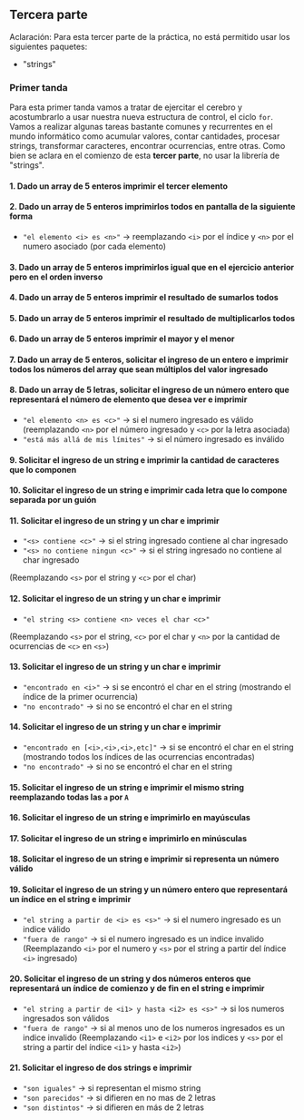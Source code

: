 ## Tercera parte
Aclaración: Para esta tercer parte de la práctica, no está permitido usar los siguientes paquetes:
- "strings"

### Primer tanda
Para esta primer tanda vamos a tratar de ejercitar el cerebro y acostumbrarlo a usar nuestra nueva estructura de control, el ciclo `for`. Vamos a realizar algunas tareas bastante comunes y recurrentes en el mundo informático como acumular valores, contar cantidades, procesar strings, transformar caracteres, encontrar ocurrencias, entre otras. Como bien se aclara en el comienzo de esta **tercer parte**, no usar la librería de "strings".

#### 1. Dado un array de 5 enteros imprimir el tercer elemento

#### 2. Dado un array de 5 enteros imprimirlos todos en pantalla de la siguiente forma
- `"el elemento <i> es <n>"` -> reemplazando `<i>` por el índice y `<n>` por el numero asociado (por cada elemento)

#### 3. Dado un array de 5 enteros imprimirlos igual que en el ejercicio anterior pero en el orden inverso

#### 4. Dado un array de 5 enteros imprimir el resultado de sumarlos todos

#### 5. Dado un array de 5 enteros imprimir el resultado de multiplicarlos todos

#### 6. Dado un array de 5 enteros imprimir el mayor y el menor

#### 7. Dado un array de 5 enteros, solicitar el ingreso de un entero e imprimir todos los números del array que sean múltiplos del valor ingresado

#### 8. Dado un array de 5 letras, solicitar el ingreso de un número entero que representará el número de elemento que desea ver e imprimir
- `"el elemento <n> es <c>"` -> si el numero ingresado es válido (reemplazando `<n>` por el número ingresado y `<c>` por la letra asociada)
- `"está más allá de mis límites"` -> si el número ingresado es inválido

#### 9. Solicitar el ingreso de un string e imprimir la cantidad de caracteres que lo componen

#### 10. Solicitar el ingreso de un string e imprimir cada letra que lo compone separada por un guión

#### 11. Solicitar el ingreso de un string y un char e imprimir
- `"<s> contiene <c>"` -> si el string ingresado contiene al char ingresado
- `"<s> no contiene ningun <c>"` -> si el string ingresado no contiene al char ingresado

(Reemplazando `<s>` por el string y `<c>` por el char)

#### 12. Solicitar el ingreso de un string y un char e imprimir
- `"el string <s> contiene <n> veces el char <c>"`

(Reemplazando `<s>` por el string, `<c>` por el char y `<n>` por la cantidad de ocurrencias de `<c>` en `<s>`)

#### 13. Solicitar el ingreso de un string y un char e imprimir
- `"encontrado en <i>"` -> si se encontró el char en el string (mostrando el índice de la primer ocurrencia)
- `"no encontrado"` -> si no se encontró el char en el string

#### 14. Solicitar el ingreso de un string y un char e imprimir
- `"encontrado en [<i>,<i>,<i>,etc]"` -> si se encontró el char en el string (mostrando todos los índices de las ocurrencias encontradas)
- `"no encontrado"` -> si no se encontró el char en el string

#### 15. Solicitar el ingreso de un string e imprimir el mismo string reemplazando todas las `a` por `A`

#### 16. Solicitar el ingreso de un string e imprimirlo en mayúsculas

#### 17. Solicitar el ingreso de un string e imprimirlo en minúsculas

#### 18. Solicitar el ingreso de un string e imprimir si representa  un número válido

#### 19. Solicitar el ingreso de un string y un número entero que representará un índice en el string e imprimir
- `"el string a partir de <i> es <s>"` -> si el numero ingresado es un indice válido 
- `"fuera de rango"` -> si el numero ingresado es un indice invalido
(Reemplazando `<i>` por el numero y `<s>` por el string a partir del índice `<i>` ingresado)

#### 20. Solicitar el ingreso de un string y dos números enteros que representará un índice de comienzo y de fin en el string e imprimir
- `"el string a partir de <i1> y hasta <i2> es <s>"` -> si los numeros ingresados son válidos 
- `"fuera de rango"` -> si al menos uno de los numeros ingresados es un indice invalido
(Reemplazando `<i1>`  e `<i2>` por los indices y `<s>` por el string a partir del índice `<i1>` y hasta `<i2>`)

#### 21. Solicitar el ingreso de dos strings e imprimir
- `"son iguales"` -> si representan el mismo string
- `"son parecidos"` -> si difieren en no mas de 2 letras
- `"son distintos"` -> si difieren en más de 2 letras